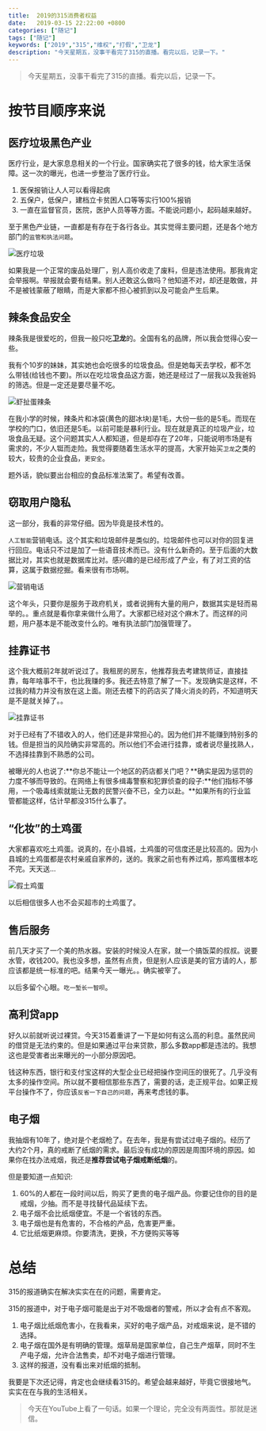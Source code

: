```yaml
---
title:  2019的315消费者权益
date:   2019-03-15 22:22:00 +0800
categories: ["随记"]
tags: ["随记"]
keywords: ["2019","315","维权","打假","卫龙"]
description: "今天星期五，没事干看完了315的直播。看完以后，记录一下。"
---
```



> 今天星期五，没事干看完了315的直播。看完以后，记录一下。


按节目顺序来说
===

医疗垃圾黑色产业
---
医疗行业，是大家息息相关的一个行业。国家确实花了很多的钱，给大家生活保障。这一次的曝光，也进一步整治了医疗行业。  

1. 医保报销让人人可以看得起病
2. 五保户，低保户，建档立卡贫困人口等等实行100%报销
3. 一直在监督官员，医院，医护人员等等方面。不能说问题小，起码越来越好。

至于黑色产业链，一直都是有存在于各行各业。其实觉得主要问题，还是各个地方部门的`监管和执法问题`。   

![医疗垃圾](/images/lines/医疗垃圾.jpg)

如果我是一个正常的废品处理厂，别人高价收走了废料，但是违法使用。那我肯定会举报啊。举报就会要有结果。别人还敢这么做吗？他知道不对，却还是敢做，并不是被钱蒙蔽了眼睛，而是大家都不担心被抓到以及可能会产生后果。



辣条食品安全
---
辣条我是很爱吃的，但我一般只吃**卫龙**的。全国有名的品牌，所以我会觉得心安一些。 

我有个10岁的妹妹，其实她也会吃很多的垃圾食品。但是她每天去学校，都不怎么带钱(给钱也不要)。所以在吃垃圾食品这方面，她还是经过了一层我以及我爸妈的筛选。但是一定还是要尽量不吃。

![虾扯蛋辣条](/images/lines/虾扯蛋辣条.jpeg)

在我小学的时候，辣条片和冰袋(黄色的甜冰块)是1毛，大份一些的是5毛。而现在学校的门口，依旧还是5毛。以前可能是暴利行业。现在就是真正的垃圾产业，垃圾食品无疑。这个问题其实人人都知道，但是却存在了20年，只能说明市场是有需求的，不少人铤而走险。我觉得要随着生活水平的提高，大家开始买`卫龙`之类的较大，较贵的企业食品，`更安全`。

题外话，貌似要出台相应的食品标准法案了。希望有改善。


窃取用户隐私
---
这一部分，我看的非常仔细。因为毕竟是技术性的。

`人工智能`营销电话。这个其实和垃圾邮件是类似的。垃圾邮件也可以对你的回复进行回应。电话只不过是加了一些语音技术而已。没有什么新奇的。至于后面的大数据比对，其实也就是数据库比对。感兴趣的是已经形成了产业，有了对工资的估算，这属于数据挖掘。看来很有市场啊。  

![营销电话](/images/lines/营销电话.png)

这个年头，只要你是服务于政府机关，或者说拥有大量的用户，数据其实是轻而易举的。。重点就是看你拿来做什么用了。大家都已经对这个麻木了。而这样的问题，用户基本是不能改变什么的。唯有执法部门加强管理了。  

挂靠证书
---
这个我大概前2年就听说过了。我租房的房东，他推荐我去考建筑师证，直接挂靠，每年啥事不干，也比我赚的多。我还去特意了解了一下。发现确实是这样，不过我的精力并没有放在这上面。刚还去楼下的药店买了降火消炎的药，不知道明天是不是就关掉了。。  

![挂靠证书](/images/lines/挂靠证书.png)

对于已经有了不错收入的人，他们还是非常担心的。因为他们并不能赚到特别多的钱。但是担当的风险确实非常高的。所以他们不会进行挂靠，或者说尽量找熟人，不选择挂靠到不熟悉的公司。

被曝光的人也说了:**你总不能让一个地区的药店都关门吧？**确实是因为惩罚的力度不够而导致的。在网络上有很多缉毒警察和犯罪侦查的段子:**他们指标不够用，一个吸毒线索就能让无数的民警兴奋不已，全力以赴。**如果所有的行业监管都能这样，估计早都没315什么事了。

“化妆”的土鸡蛋
---
大家都喜欢吃土鸡蛋。说真的，在小县城，土鸡蛋的可信度还是比较高的。因为小县城的土鸡蛋都是农村亲戚自家养的，送的。我家之前也有养过鸡，那鸡蛋根本吃不完。天天送...  

![假土鸡蛋](/images/lines/假土鸡蛋.png)

以后相信很多人也不会买超市的土鸡蛋了。


售后服务
---
前几天才买了一个美的热水器。安装的时候没人在家，就一个搞饭菜的叔叔。说要水管，收钱200。我也没多想，虽然有点贵，但是别人应该是美的官方请的人，那应该都是统一标准的吧。结果今天一曝光。。确实被宰了。  

以后多留个心眼。`吃一堑长一智呗`。


高利贷app
---
好久以前就听说过裸贷。今天315着重讲了一下是如何有这么高的利息。虽然民间的借贷是无法约束的。但是如果通过平台来贷款，那么多数app都是违法的。我想这也是受害者出来曝光的一小部分原因吧。

钱这种东西，银行和支付宝这样的大型企业已经把操作空间压的很死了。几乎没有太多的操作空间。所以就不要相信那些东西了，需要的话，走正规平台。如果正规平台操作不了，你应该`反省一下自己的问题`，再来考虑钱的事。

电子烟
---
我抽烟有10年了，绝对是个老烟枪了。在去年，我是有尝试过电子烟的。经历了大约2个月，真的戒断了纸烟的需求。最后没有成功的原因是周围环境的原因。如果你在找办法戒烟，我还是**推荐尝试电子烟戒断纸烟**的。  

但是要知道一点知识:  

1. 60%的人都在一段时间以后，购买了更贵的电子烟产品。你要记住你的目的是戒烟，少抽。而不是寻找替代品延续下去。
2. 电子烟不会比纸烟便宜。不是一个省钱的东西。
3. 电子烟也是有危害的，不合格的产品，危害更严重。
4. 它比纸烟更麻烦。你要清洗，更换，不方便购买等等



总结
===
315的报道确实在解决实实在在的问题，需要肯定。  

315的报道中，对于电子烟可能是出于对不吸烟者的警戒，所以才会有点不客观。   

1. 电子烟比纸烟危害小，在我看来，买好的电子烟产品，对戒烟来说，是不错的选择。
2. 电子烟在国外是有明确的管理。烟草局是国家单位，自己生产烟草，同时不生产电子烟，允许合法售卖，却不对电子烟进行管理。
3. 这样的报道，没有看出来对纸烟的抵制。

我要是下次还记得，肯定也会继续看315的。希望会越来越好，毕竟它很接地气。实实在在与我的生活相关。  

> 今天在YouTube上看了一句话。如果一个理论，完全没有两面性。那就是迷信。